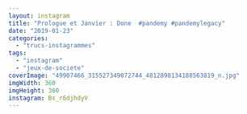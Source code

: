 ```yaml
---
layout: instagram
title: "Prologue et Janvier : Done  #pandemy #pandemylegacy"
date: "2019-01-23"
categories: 
  - "trucs-instagrammes"
tags: 
  - "instagram"
  - "jeux-de-societe"
coverImage: "49907466_315527349072744_4812898134188563819_n.jpg"
imgWidth: 360
imgHeight: 360
instagram: Bs_r6djhdyV
---
```

